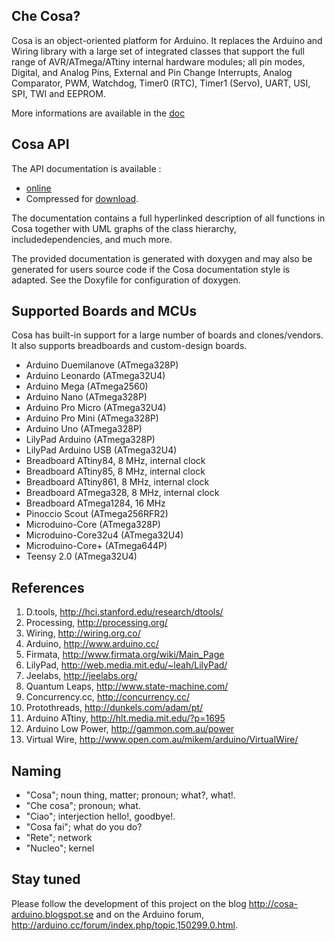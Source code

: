 Che Cosa?
---------

Cosa is an object-oriented platform for Arduino. It replaces the Arduino
and Wiring library with a large set of integrated classes that support 
the full range of AVR/ATmega/ATtiny internal hardware modules; all pin
modes, Digital, and Analog Pins, External and Pin Change Interrupts,
Analog Comparator, PWM, Watchdog, Timer0 (RTC), Timer1 (Servo), UART, USI,
SPI, TWI and EEPROM.

More informations are available in the [doc](./doc)

Cosa API
--------

The API documentation is available :

* [online](http://dl.dropbox.com/u/993383/Cosa/doc/html/index.html)
* Compressed for [download](http://dl.dropbox.com/u/993383/Cosa/doc.zip).

The documentation contains a full hyperlinked description of all functions
in Cosa together with UML graphs of the class hierarchy, includedependencies,
and much more. 

The provided documentation is generated with doxygen and may also be
generated for users source code if the Cosa documentation style is
adapted. See the Doxyfile for configuration of doxygen. 

Supported Boards and MCUs
-------------------------

Cosa has built-in support for a large number of boards and
clones/vendors. It also supports breadboards and custom-design
boards. 

* Arduino Duemilanove (ATmega328P)
* Arduino Leonardo (ATmega32U4)
* Arduino Mega (ATmega2560)
* Arduino Nano (ATmega328P)
* Arduino Pro Micro (ATmega32U4)
* Arduino Pro Mini (ATmega328P)
* Arduino Uno (ATmega328P)
* LilyPad Arduino (ATmega328P)
* LilyPad Arduino USB (ATmega32U4)
* Breadboard ATtiny84, 8 MHz, internal clock
* Breadboard ATtiny85, 8 MHz, internal clock
* Breadboard ATtiny861, 8 MHz, internal clock
* Breadboard ATmega328, 8 MHz, internal clock
* Breadboard ATmega1284, 16 MHz
* Pinoccio Scout (ATmega256RFR2)
* Microduino-Core (ATmega328P)
* Microduino-Core32u4 (ATmega32U4)
* Microduino-Core+ (ATmega644P)
* Teensy 2.0 (ATmega32U4)

References
----------

1. D.tools, http://hci.stanford.edu/research/dtools/
2. Processing, http://processing.org/
3. Wiring, http://wiring.org.co/
4. Arduino, http://www.arduino.cc/
5. Firmata, http://www.firmata.org/wiki/Main_Page
6. LilyPad, http://web.media.mit.edu/~leah/LilyPad/
7. Jeelabs, http://jeelabs.org/
8. Quantum Leaps, http://www.state-machine.com/
9. Concurrency.cc, http://concurrency.cc/
10. Protothreads, http://dunkels.com/adam/pt/
11. Arduino ATtiny, http://hlt.media.mit.edu/?p=1695
12. Arduino Low Power, http://gammon.com.au/power
13. Virtual Wire, http://www.open.com.au/mikem/arduino/VirtualWire/

Naming
------

* "Cosa"; noun thing, matter; pronoun; what?, what!. 
* "Che cosa"; pronoun; what. 
* "Ciao"; interjection hello!, goodbye!. 
* "Cosa fai"; what do you do?
* "Rete"; network
* "Nucleo"; kernel

Stay tuned
----------

Please follow the development of this project on the blog 
http://cosa-arduino.blogspot.se and on the Arduino forum,
http://arduino.cc/forum/index.php/topic,150299.0.html.    
